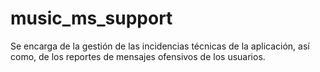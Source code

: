 # music_ms_support
Se encarga de la gestión de las incidencias técnicas de la aplicación, así como, de los reportes de mensajes ofensivos de los usuarios.
